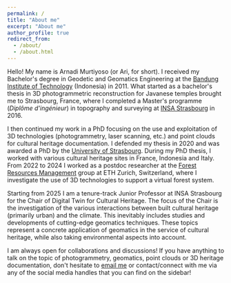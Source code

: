 ```yaml
---
permalink: /
title: "About me"
excerpt: "About me"
author_profile: true
redirect_from: 
  - /about/
  - /about.html
---
```


Hello! My name is Arnadi Murtiyoso (or Ari, for short). I received my Bachelor's degree in Geodetic and Geomatics Engineering at the <a href="https://itb.ac.id/" target="_blank">Bandung Institute of Technology</a> (Indonesia) in 2011. What started as a bachelor's thesis in 3D photogrammetric reconstruction for Javanese temples brought me to Strasbourg, France, where I completed a Master's programme (_Diplôme d'ingénieur_) in topography and surveying at <a href="http://www.insa-strasbourg.fr/" target="_blank">INSA Strasbourg</a> in 2016. 

I then continued my work in a PhD focusing on the use and exploitation of 3D technologies (photogrammetry, laser scanning, etc.) and point clouds for cultural heritage documentation. I defended my thesis in 2020 and was awarded a PhD by the <a href="https://www.unistra.fr/" target="_blank">University of Strasbourg</a>. During my PhD thesis, I worked with various cultural heritage sites in France, Indonesia and Italy. From 2022 to 2024 I worked as a postdoc researcher at the <a href="https://form.ethz.ch/" target="_blank">Forest Resources Management</a> group at ETH Zurich, Switzerland, where I investigate the use of 3D technologies to support a virtual forest system.

Starting from 2025 I am a tenure-track Junior Professor at INSA Strasbourg for the Chair of Digital Twin for Cultural Heritage. The focus of the Chair is the investigation of the various interactions between built cultural heritage (primarily urban) and the climate. This inevitably includes studies and developments of cutting-edge geomatics techniques. These topics represent a concrete application of geomatics in the service of cultural heritage, while also taking environmental aspects into account. 

I am always open for collaborations and discussions! If you have anything to talk on the topic of photogrammetry, geomatics, point clouds or 3D heritage documentation, don't hesitate to [email me](mailto:arnadi.murtiyoso@usys.ethz.ch) or contact/connect with me via any of the social media handles that you can find on the sidebar! 

